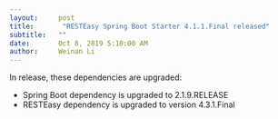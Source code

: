 ```yaml
---
layout:     post
title:       "RESTEasy Spring Boot Starter 4.1.1.Final released"
subtitle:   ""
date:       Oct 8, 2019 5:10:00 AM 
author:     Weinan Li
---
```


In release, these dependencies are upgraded:

* Spring Boot dependency is upgraded to 2.1.9.RELEASE
* RESTEasy dependency is upgraded to version 4.3.1.Final




                    




                    

                    


                

